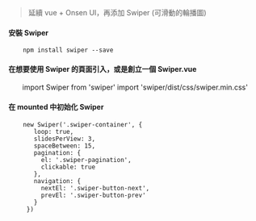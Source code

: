 > 延續 vue + Onsen UI，再添加 Swiper (可滑動的輪播圖)

#### 安裝 Swiper

        npm install swiper --save

#### 在想要使用 Swiper 的頁面引入，或是創立一個 Swiper.vue

        import Swiper from 'swiper'
        import 'swiper/dist/css/swiper.min.css'

#### 在 mounted 中初始化 Swiper

        new Swiper('.swiper-container', {
           loop: true,
           slidesPerView: 3,
           spaceBetween: 15,
           pagination: {
             el: '.swiper-pagination',
             clickable: true
           },
           navigation: {
             nextEl: '.swiper-button-next',
             prevEl: '.swiper-button-prev'
           }
         })
